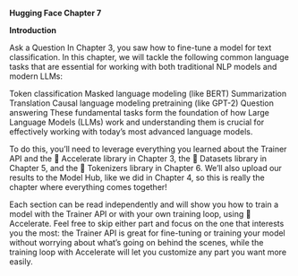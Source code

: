 **Hugging Face Chapter 7**

**Introduction**

Ask a Question
In Chapter 3, you saw how to fine-tune a model for text classification. In this chapter, we will tackle the following common language tasks that are essential for working with both traditional NLP models and modern LLMs:

Token classification
Masked language modeling (like BERT)
Summarization
Translation
Causal language modeling pretraining (like GPT-2)
Question answering
These fundamental tasks form the foundation of how Large Language Models (LLMs) work and understanding them is crucial for effectively working with today’s most advanced language models.

To do this, you’ll need to leverage everything you learned about the Trainer API and the 🤗 Accelerate library in Chapter 3, the 🤗 Datasets library in Chapter 5, and the 🤗 Tokenizers library in Chapter 6. We’ll also upload our results to the Model Hub, like we did in Chapter 4, so this is really the chapter where everything comes together!

Each section can be read independently and will show you how to train a model with the Trainer API or with your own training loop, using 🤗 Accelerate. Feel free to skip either part and focus on the one that interests you the most: the Trainer API is great for fine-tuning or training your model without worrying about what’s going on behind the scenes, while the training loop with Accelerate will let you customize any part you want more easily.
